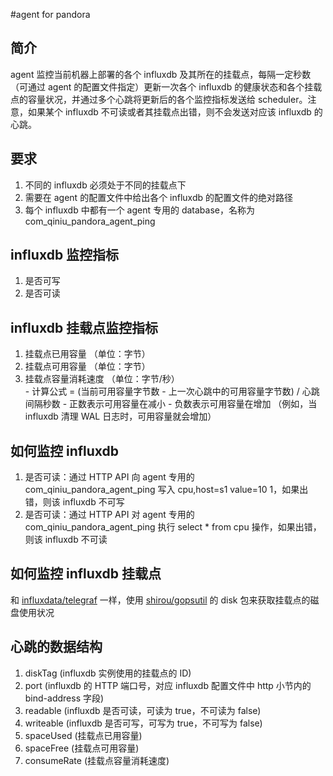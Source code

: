 #agent for pandora

## 简介
agent 监控当前机器上部署的各个 influxdb 及其所在的挂载点，每隔一定秒数（可通过 agent 的配置文件指定）更新一次各个 influxdb 的健康状态和各个挂载点的容量状况，并通过多个心跳将更新后的各个监控指标发送给 scheduler。注意，如果某个 influxdb 不可读或者其挂载点出错，则不会发送对应该 influxdb 的心跳。

## 要求
1. 不同的 influxdb 必须处于不同的挂载点下
2. 需要在 agent 的配置文件中给出各个 influxdb 的配置文件的绝对路径
3. 每个 influxdb 中都有一个 agent 专用的 database，名称为 com_qiniu_pandora_agent_ping

## influxdb 监控指标
1. 是否可写
3. 是否可读

## influxdb 挂载点监控指标
1. 挂载点已用容量 （单位：字节）
2. 挂载点可用容量 （单位：字节）
3. 挂载点容量消耗速度 （单位：字节/秒）  
        - 计算公式 = (当前可用容量字节数 - 上一次心跳中的可用容量字节数) / 心跳间隔秒数
        - 正数表示可用容量在减小
        - 负数表示可用容量在增加 （例如，当 influxdb 清理 WAL 日志时，可用容量就会增加）

## 如何监控 influxdb
1. 是否可读：通过 HTTP API 向 agent 专用的 com_qiniu_pandora_agent_ping 写入 cpu,host=s1 value=10 1，如果出错，则该 influxdb 不可写
2. 是否可读：通过 HTTP API 对 agent 专用的 com_qiniu_pandora_agent_ping 执行 select * from cpu 操作，如果出错，则该 influxdb 不可读

## 如何监控 influxdb 挂载点
和 [influxdata/telegraf](https://github.com/influxdata/telegraf) 一样，使用 [shirou/gopsutil](https://github.com/shirou/gopsutil) 的 disk 包来获取挂载点的磁盘使用状况

## 心跳的数据结构
1. diskTag (influxdb 实例使用的挂载点的 ID)
2. port (influxdb 的 HTTP 端口号，对应 influxdb 配置文件中 http 小节内的 bind-address 字段)
3. readable (influxdb 是否可读，可读为 true，不可读为 false)
4. writeable (influxdb 是否可写，可写为 true，不可写为 false)
5. spaceUsed (挂载点已用容量)
6. spaceFree (挂载点可用容量)
7. consumeRate (挂载点容量消耗速度)


